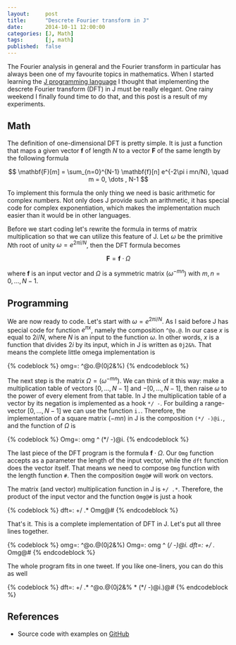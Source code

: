 ```yaml
---
layout:     post
title:      "Descrete Fourier transform in J"
date:       2014-10-11 12:00:00
categories: [J, Math]
tags:       [j, math]
published:  false
---
```


The Fourier analysis in general and the Fourier transform in particular has always been one of my favourite topics in mathematics. When I started learning the [J programming language](http://www.jsoftware.com) I thought that implementing the descrete Fourier transform (DFT) in J must be really elegant. One rainy weekend I finally found time to do that, and this post is a result of my experiments.

## Math

The definition of one-dimensional DFT is pretty simple. It is just a function that maps a given vector **f** of length *N* to a vector **F** of the same length by the following formula

$$
\mathbf{F}[m] = \sum_{n=0}^{N-1} \mathbf{f}[n] e^{-2\pi i mn/N}, \quad m = 0, \dots , N-1
$$

To implement this formula the only thing we need is basic arithmetic for complex numbers. Not only does J provide such an arithmetic, it has special code for complex exponentiation, which makes the implementation much easier than it would be in other languages.

Before we start coding let's rewrite the formula in terms of matrix multiplication so that we can utilize this feature of J. Let $\omega$ be the primitive *N*th root of unity $\omega = e^{2\pi i/N}$, then the DFT formula becomes

$$
\mathbf{F} = \mathbf{f} \cdot \Omega
$$

where **f** is an input vector and $\Omega$ is a symmetric matrix $(\omega^{-mn})$ with $m,n=0,\dots,N-1$.

<!-- more -->

## Programming

We are now ready to code. Let's start with $\omega = e^{2\pi i/N}$. As I said before J has special code for function $e^{\pi x}$, namely the composition `^@o.@`. In our case $x$ is equal to $2i/N$, where $N$ is an input to the function $\omega$. In other words, $x$ is a function that divides $2i$ by its input, which in J is written as `0j2&%`. That means the complete little omega implementation is

{% codeblock %}
omg=: ^@o.@(0j2&%)
{% endcodeblock %}

The next step is the matrix $\Omega=(\omega^{-mn})$. We can think of it this way: make a multiplication table of vectors $[0,\dots,N-1]$ and $-[0,\dots,N-1]$, then raise $\omega$ to the power of every element from that table. In J the multiplication table of a vector by its negation is implemented as a hook `*/ -`. For building a range-vector $[0,\dots,N-1]$ we can use the function `i.`. Therefore, the implementation of a square matrix $(-mn)$ in J is the composition `(*/ -)@i.`, and the function of $\Omega$ is

{% codeblock %}
Omg=: omg ^ (*/ -)@i.
{% endcodeblock %}

The last piece of the DFT program is the formula $\mathbf{f}\cdot\Omega$. Our `Omg` function accepts as a parameter the length of the input vector, while the `dft` function does the vector itself. That means we need to compose `Omg` function with the length function `#`. Then the composition `Omg@#` will work on vectors.

The matrix (and vector) multiplication function in J is `+/ .*`. Therefore, the product of the input vector and the function `Omg@#` is just a hook

{% codeblock %}
dft=: +/ .* Omg@#
{% endcodeblock %}

That's it. This is a complete implementation of DFT in J. Let's put all three lines together.

{% codeblock %}
omg=: ^@o.@(0j2&%)
Omg=: omg ^ (*/ -)@i.
dft=: +/ .* Omg@#
{% endcodeblock %}

The whole program fits in one tweet. If you like one-liners, you can do this as well

{% codeblock %}
dft=: +/ .* ^@o.@(0j2&% * (*/ -)@i.)@#
{% endcodeblock %}

## References

- Source code with examples on [GitHub](https://github.com/ndpar/j/blob/master/fourier.ijs)
